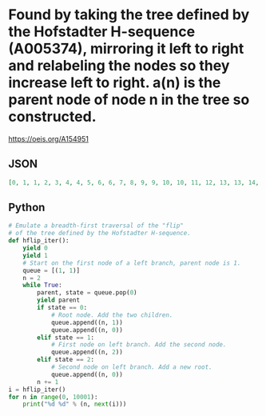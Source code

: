 # Found by taking the tree defined by the Hofstadter H\-sequence \(A005374\), mirroring it left to right and relabeling the nodes so they increase left to right\. a\(n\) is the parent node of node n in the tree so constructed\.
https://oeis.org/A154951
## JSON
```JSON
[0, 1, 1, 2, 3, 4, 4, 5, 6, 6, 7, 8, 9, 9, 10, 10, 11, 12, 13, 13, 14, 15, 15, 16, 16, 17, 18, 19, 19, 20, 21, 22, 22, 23, 24, 24, 25, 25, 26, 27, 28, 28, 29, 29, 30, 31, 32, 32, 33, 34, 35, 35, 36, 37, 37, 38, 38, 39, 40, 41, 41, 42, 43, 43, 44, 44, 45, 46, 47, 47]
```
## Python
```Python
# Emulate a breadth-first traversal of the "flip"
# of the tree defined by the Hofstadter H-sequence.
def hflip_iter():
    yield 0
    yield 1
    # Start on the first node of a left branch, parent node is 1.
    queue = [(1, 1)]
    n = 2
    while True:
        parent, state = queue.pop(0)
        yield parent
        if state == 0:
            # Root node. Add the two children.
            queue.append((n, 1))
            queue.append((n, 0))
        elif state == 1:
            # First node on left branch. Add the second node.
            queue.append((n, 2))
        elif state == 2:
            # Second node on left branch. Add a new root.
            queue.append((n, 0))
        n += 1
i = hflip_iter()
for n in range(0, 10001):
    print("%d %d" % (n, next(i)))
```
